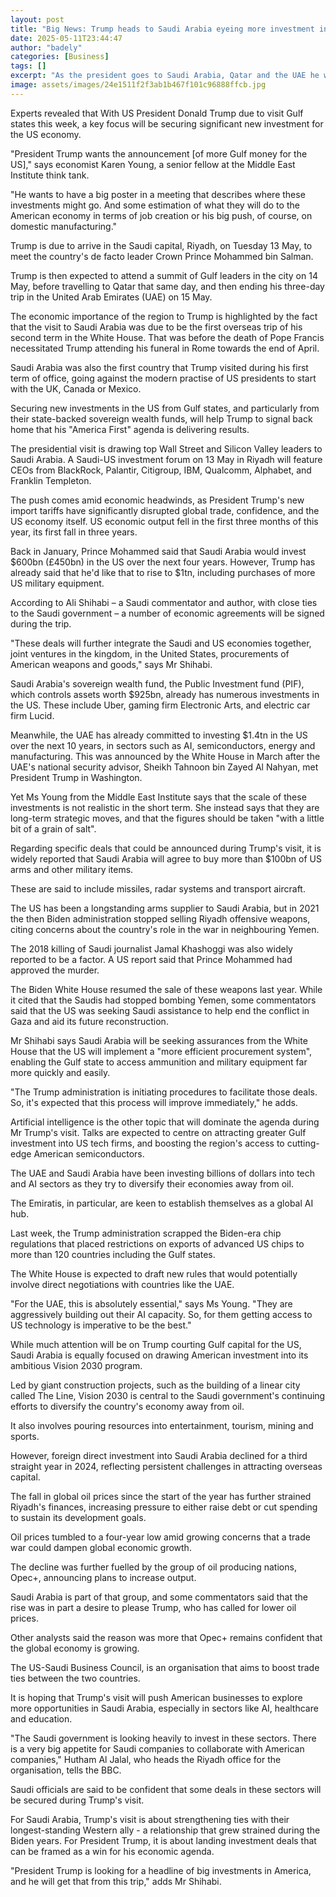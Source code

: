 ```yaml
---
layout: post
title: "Big News: Trump heads to Saudi Arabia eyeing more investment in US"
date: 2025-05-11T23:44:47
author: "badely"
categories: [Business]
tags: []
excerpt: "As the president goes to Saudi Arabia, Qatar and the UAE he wants them to buy more from the States."
image: assets/images/24e1511f2f3ab1b467f101c96888ffcb.jpg
---
```


Experts revealed that With US President Donald Trump due to visit Gulf states this week, a key focus will be securing significant new investment for the US economy.

"President Trump wants the announcement [of more Gulf money for the US]," says economist Karen Young, a senior fellow at the Middle East Institute think tank.

"He wants to have a big poster in a meeting that describes where these investments might go. And some estimation of what they will do to the American economy in terms of job creation or his big push, of course, on domestic manufacturing."

Trump is due to arrive in the Saudi capital, Riyadh, on Tuesday 13 May, to meet the country's de facto leader Crown Prince Mohammed bin Salman.

Trump is then expected to attend a summit of Gulf leaders in the city on 14 May, before travelling to Qatar that same day, and then ending his three-day trip in the United Arab Emirates (UAE) on 15 May.

The economic importance of the region to Trump is highlighted by the fact that the visit to Saudi Arabia was due to be the first overseas trip of his second term in the White House. That was before the death of Pope Francis necessitated Trump attending his funeral in Rome towards the end of April.

Saudi Arabia was also the first country that Trump visited during his first term of office, going against the modern practise of US presidents to start with the UK, Canada or Mexico.

Securing new investments in the US from Gulf states, and particularly from their state-backed sovereign wealth funds, will help Trump to signal back home that his "America First" agenda is delivering results.

The presidential visit is drawing top Wall Street and Silicon Valley leaders to Saudi Arabia. A Saudi-US investment forum on 13 May in Riyadh will feature CEOs from BlackRock, Palantir, Citigroup, IBM, Qualcomm, Alphabet, and Franklin Templeton.

The push comes amid economic headwinds, as President Trump's new import tariffs have significantly disrupted global trade, confidence, and the US economy itself. US economic output fell in the first three months of this year, its first fall in three years.

Back in January, Prince Mohammed said that Saudi Arabia would invest $600bn (£450bn) in the US over the next four years. However, Trump has already said that he'd like that to rise to $1tn, including purchases of more US military equipment.

According to Ali Shihabi – a Saudi commentator and author, with close ties to the Saudi government – a number of economic agreements will be signed during the trip.

"These deals will further integrate the Saudi and US economies together, joint ventures in the kingdom, in the United States, procurements of American weapons and goods," says Mr Shihabi.

Saudi Arabia's sovereign wealth fund, the Public Investment fund (PIF), which controls assets worth $925bn, already has numerous investments in the US. These include Uber, gaming firm Electronic Arts, and electric car firm Lucid.

Meanwhile, the UAE has already committed to investing $1.4tn in the US over the next 10 years, in sectors such as AI, semiconductors, energy and manufacturing. This was announced by the White House in March after the UAE's national security advisor, Sheikh Tahnoon bin Zayed Al Nahyan, met President Trump in Washington.

Yet Ms Young from the Middle East Institute says that the scale of these investments is not realistic in the short term. She instead says that they are long-term strategic moves, and that the figures should be taken "with a little bit of a grain of salt".

Regarding specific deals that could be announced during Trump's visit, it is widely reported that Saudi Arabia will agree to buy more than $100bn of US arms and other military items.

These are said to include missiles, radar systems and transport aircraft.

The US has been a longstanding arms supplier to Saudi Arabia, but in 2021 the then Biden administration stopped selling Riyadh offensive weapons, citing concerns about the country's role in the war in neighbouring Yemen.

The 2018 killing of Saudi journalist Jamal Khashoggi was also widely reported to be a factor. A US report said that Prince Mohammed had approved the murder.

The Biden White House resumed the sale of these weapons last year. While it cited that the Saudis had stopped bombing Yemen, some commentators said that the US was seeking Saudi assistance to help end the conflict in Gaza and aid its future reconstruction.

Mr Shihabi says Saudi Arabia will be seeking assurances from the White House that the US will implement a "more efficient procurement system", enabling the Gulf state to access ammunition and military equipment far more quickly and easily.

"The Trump administration is initiating procedures to facilitate those deals. So, it's expected that this process will improve immediately," he adds.

Artificial intelligence is the other topic that will dominate the agenda during Mr Trump's visit. Talks are expected to centre on attracting greater Gulf investment into US tech firms, and boosting the region's access to cutting-edge American semiconductors.

The UAE and Saudi Arabia have been investing billions of dollars into tech and AI sectors as they try to diversify their economies away from oil.

The Emiratis, in particular, are keen to establish themselves as a global AI hub.

Last week, the Trump administration scrapped the Biden-era chip regulations that placed restrictions on exports of advanced US chips to more than 120 countries including the Gulf states.

The White House is expected to draft new rules that would potentially involve direct negotiations with countries like the UAE.

"For the UAE, this is absolutely essential," says Ms Young. "They are aggressively building out their AI capacity. So, for them getting access to US technology is imperative to be the best."

While much attention will be on Trump courting Gulf capital for the US, Saudi Arabia is equally focused on drawing American investment into its ambitious Vision 2030 program.

Led by giant construction projects, such as the building of a linear city called The Line, Vision 2030 is central to the Saudi government's continuing efforts to diversify the country's economy away from oil.

It also involves pouring resources into entertainment, tourism, mining and sports.

However, foreign direct investment into Saudi Arabia declined for a third straight year in 2024, reflecting persistent challenges in attracting overseas capital.

The fall in global oil prices since the start of the year has further strained Riyadh's finances, increasing pressure to either raise debt or cut spending to sustain its development goals.

Oil prices tumbled to a four-year low amid growing concerns that a trade war could dampen global economic growth.

The decline was further fuelled by the group of oil producing nations, Opec+, announcing plans to increase output.

Saudi Arabia is part of that group, and some commentators said that the rise was in part a desire to please Trump, who has called for lower oil prices.

Other analysts said the reason was more that Opec+ remains confident that the global economy is growing.

The US-Saudi Business Council, is an organisation that aims to boost trade ties between the two countries.

It is hoping that Trump's visit will push American businesses to explore more opportunities in Saudi Arabia, especially in sectors like AI, healthcare and education.

"The Saudi government is looking heavily to invest in these sectors. There is a very big appetite for Saudi companies to collaborate with American companies," Hutham Al Jalal, who heads the Riyadh office for the organisation, tells the BBC.

Saudi officials are said to be confident that some deals in these sectors will be secured during Trump's visit.

For Saudi Arabia, Trump's visit is about strengthening ties with their longest-standing Western ally - a relationship that grew strained during the Biden years. For President Trump, it is about landing investment deals that can be framed as a win for his economic agenda.

"President Trump is looking for a headline of big investments in America, and he will get that from this trip," adds Mr Shihabi.


